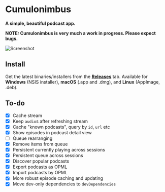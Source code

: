 # Cumulonimbus

**A simple, beautiful podcast app.**

**NOTE: Cumulonimbus is very much a work in progress. Please expect bugs.**

![Screenshot](http://i.imgur.com/eZ5Q25g.png)

## Install

Get the latest binaries/installers from the [**Releases**](https://github.com/z-------------/cumulonimbus/releases) tab. Available for **Windows** (NSIS installer), **macOS** (.app and .dmg), and **Linux** (AppImage, .deb).

## To-do

- [x] Cache stream
- [x] Keep `audio`s after refreshing stream
- [x] Cache "known podcasts", query by `id`, `url` etc
- [x] Show episodes in podcast detail view
- [ ] Queue rearranging
- [x] Remove items from queue
- [x] Persistent currently playing across sessions
- [x] Persistent queue across sessions
- [x] Discover popular podcasts
- [x] Export podcasts as OPML
- [x] Import podcasts by OPML
- [x] More robust episode caching and updating
- [x] Move dev-only dependencies to `devDependencies`
